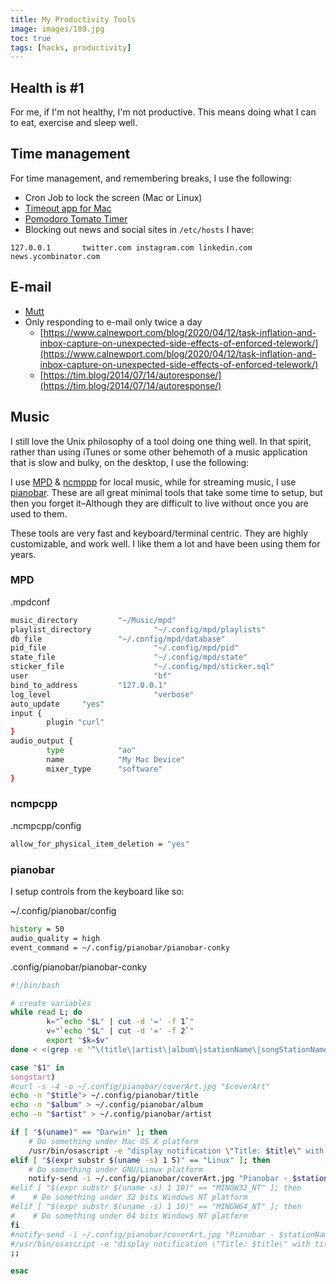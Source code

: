 ```yaml
---
title: My Productivity Tools
image: images/189.jpg
toc: true
tags: [hacks, productivity]
---
```


## Health is #1

For me, if I'm not healthy, I'm not productive. This means doing what I can to eat, exercise and sleep well. 

## Time management
For time management, and remembering breaks, I use the following:

* Cron Job to lock the screen (Mac or Linux)
* [Timeout app for Mac](https://apps.apple.com/us/app/time-out-break-reminders/id402592703?mt=12)
* [Pomodoro Tomato Timer](https://tomato-timer.com/)
* Blocking out news and social sites in `/etc/hosts` I have:

```
127.0.0.1       twitter.com instagram.com linkedin.com news.ycombinator.com 
```

## E-mail
* [Mutt](https://www.benfrancom.com/mutt-offline-with-mbsync/)
* Only responding to e-mail only twice a day
  * [https://www.calnewport.com/blog/2020/04/12/task-inflation-and-inbox-capture-on-unexpected-side-effects-of-enforced-telework/](https://www.calnewport.com/blog/2020/04/12/task-inflation-and-inbox-capture-on-unexpected-side-effects-of-enforced-telework/)
  * [https://tim.blog/2014/07/14/autoresponse/](https://tim.blog/2014/07/14/autoresponse/)

## Music

I still love the Unix philosophy of a tool doing one thing well. In that spirit, rather than using iTunes or some other behemoth of a music application that is slow and bulky, on the desktop, I use the following:

I use [MPD](https://www.musicpd.org/) & [ncmppp](https://rybczak.net/ncmpcpp/) for local music, while for streaming music, I use [pianobar](https://github.com/PromyLOPh/pianobar). These are all great minimal tools that take some time to setup, but then you forget it–Although they are difficult to live without once you are used to them.

These tools are very fast and keyboard/terminal centric. They are highly customizable, and work well. I like them a lot and have been using them for years.

### MPD

.mpdconf

```bash
music_directory         "~/Music/mpd"
playlist_directory              "~/.config/mpd/playlists"
db_file                 "~/.config/mpd/database"
pid_file                        "~/.config/mpd/pid"
state_file                      "~/.config/mpd/state"
sticker_file                    "~/.config/mpd/sticker.sql"
user                            "bf"
bind_to_address         "127.0.0.1"
log_level                       "verbose"
auto_update     "yes"
input {
        plugin "curl"
}
audio_output {
        type            "ao"
        name            "My Mac Device"
        mixer_type      "software"
}
```

### ncmpcpp

.ncmpcpp/config

```bash
allow_for_physical_item_deletion = "yes"
```

### pianobar

I setup controls from the keyboard like so:

~/.config/pianobar/config

```bash
history = 50
audio_quality = high
event_command = ~/.config/pianobar/pianobar-conky
```

.config/pianobar/pianobar-conky

```bash
#!/bin/bash

# create variables
while read L; do
        k="`echo "$L" | cut -d '=' -f 1`"
        v="`echo "$L" | cut -d '=' -f 2`"
        export "$k=$v"
done < <(grep -e '^\(title\|artist\|album\|stationName\|songStationName\|pRet\|pRetStr\|wRet\|wRetStr\|songDuration\|songPlayed\|rating\|coverArt\|stationCount\|station[0-9]*\)=' /dev/stdin) # don't overwrite $1...

case "$1" in
songstart)
#curl -s -4 -o ~/.config/pianobar/coverArt.jpg "$coverArt"
echo -n "$title"> ~/.config/pianobar/title
echo -n "$album" > ~/.config/pianobar/album
echo -n "$artist" > ~/.config/pianobar/artist

if [ "$(uname)" == "Darwin" ]; then
    # Do something under Mac OS X platform
    /usr/bin/osascript -e "display notification \"Title: $title\" with title \"Album: $album\" subtitle \"Artist: $artist\""
elif [ "$(expr substr $(uname -s) 1 5)" == "Linux" ]; then
    # Do something under GNU/Linux platform
    notify-send -i ~/.config/pianobar/coverArt.jpg "Pianobar - $stationName" "Now Playing: $artist - $title"
#elif [ "$(expr substr $(uname -s) 1 10)" == "MINGW32_NT" ]; then
#    # Do something under 32 bits Windows NT platform
#elif [ "$(expr substr $(uname -s) 1 10)" == "MINGW64_NT" ]; then
#    # Do something under 64 bits Windows NT platform
fi
#notify-send -i ~/.config/pianobar/coverArt.jpg "Pianobar - $stationName" "Now Playing: $artist - $title"
#/usr/bin/osascript -e "display notification \"Title: $title\" with title \"Album: $album\" subtitle \"Artist: $artist\""
;;

esac
```

